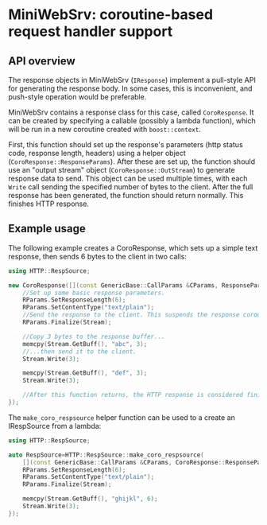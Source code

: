 # MiniWebSrv: coroutine-based request handler support

## API overview

The response objects in MiniWebSrv (`IResponse`) implement a pull-style API for generating the response body. In some
cases, this is inconvenient, and push-style operation would be preferable.

MiniWebSrv contains a response class for this case, called `CoroResponse`. It can be created by specifying a callable
(possibly a lambda function), which will be run in a new coroutine created with `boost::context`.

First, this function should set up the response's parameters (http status code, response length, headers) using a
helper object (`CoroResponse::ResponseParams`). After these are set up, the function should use an "output stream"
object (`CoroResponse::OutStream`) to generate response data to send. This object can be used multiple times, with each
`Write` call sending the specified number of bytes to the client. After the full response has been generated, the
function should return normally. This finishes HTTP response.

## Example usage

The following example creates a CoroResponse, which sets up a simple text response, then sends 6 bytes to the client in
two calls:

````cpp
using HTTP::RespSource;

new CoroResponse([](const GenericBase::CallParams &CParams, ResponseParams &RParams, OutStream &Stream) {
	//Set up some basic response parameters.
	RParams.SetResponseLength(6);
	RParams.SetContentType("text/plain");
	//Send the response to the client. This suspends the response coroutine, until the response body can be sent.
	RParams.Finalize(Stream);

	//Copy 3 bytes to the response buffer...
	memcpy(Stream.GetBuff(), "abc", 3);
	//...then send it to the client.
	Stream.Write(3);

	memcpy(Stream.GetBuff(), "def", 3);
	Stream.Write(3);

	//After this function returns, the HTTP response is considered finished.
});
````

The `make_coro_respsource` helper function can be used to a create an IRespSource from a lambda:

````cpp
using HTTP::RespSource;

auto RespSource=HTTP::RespSource::make_coro_respsource(
	[](const GenericBase::CallParams &CParams, CoroResponse::ResponseParams &RParams, CoroResponse::OutStream &OutS) {
	RParams.SetResponseLength(6);
	RParams.SetContentType("text/plain");
	RParams.Finalize(Stream);

	memcpy(Stream.GetBuff(), "ghijkl", 6);
	Stream.Write(3);
});
````
